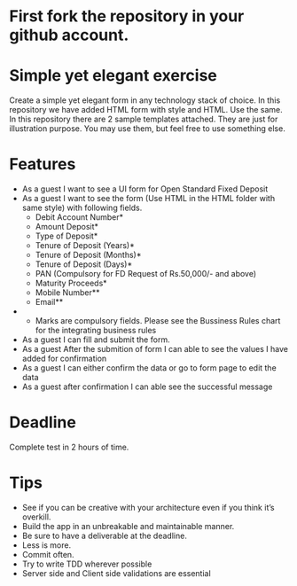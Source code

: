 # First fork the repository in your github account.

# Simple yet elegant exercise
Create a simple yet elegant form in any technology stack of choice. 
In this repository we have added HTML form with style and HTML. Use the same.
In this repository there are 2 sample templates attached. They are just for illustration purpose. You may use them, but feel free to use something else.

# Features
 - As a guest I want to see a UI form for Open Standard Fixed Deposit
 - As a guest I want to see the form (Use HTML in the HTML folder with same style) with following fields.
	- Debit Account Number*
	- Amount Deposit*
	- Type of Deposit*
	- Tenure of Deposit (Years)*
	- Tenure of Deposit (Months)*
	- Tenure of Deposit (Days)*
	- PAN (Compulsory for FD Request of Rs.50,000/- and above)
	- Maturity Proceeds*
	- Mobile Number**
	- Email**
 - * Marks are compulsory fields. Please see the Bussiness Rules chart for the integrating business rules
 - As a guest I can fill and submit the form.
 - As a guest After the submition of form I can able to see the values I have added for confirmation
 - As a guest I can either confirm the data or go to form page to edit the data
 - As a guest after confirmation I can able see the successful message

# Deadline
Complete test in 2 hours of time.

# Tips
 - See if you can be creative with your architecture even if you think it’s overkill.
 - Build the app in an unbreakable and maintainable manner.
 - Be sure to have a deliverable at the deadline.
 - Less is more.
 - Commit often.
 - Try to write TDD wherever possible
 - Server side and Client side validations are essential
